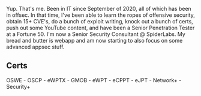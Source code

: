 

Yup. That's me. Been in IT since September of 2020, all of which has been in offsec. In that time, I've been able to learn the ropes of offensive security, obtain 15+ CVE's, do a bunch of exploit writing, knock out a bunch of certs, push out some YouTube content, and have been a Senior Penetration Tester at a Fortune 50. I'm now a Senior Security Consultant @ SpiderLabs. My bread and butter is webapp and am now starting to also focus on some advanced appsec stuff.

## Certs

OSWE - OSCP - eWPTX - GMOB - eWPT - eCPPT - eJPT - Network+ - Security+


